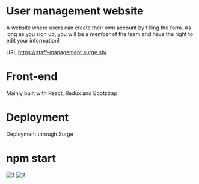 # User management website
A website where users can create their own account by filling the form. As long as you sign up, you will be a member of the team and have the right to edit your information!

URL https://staff-management.surge.sh/

# Front-end
Mainly built with React, Redux and Bootstrap 

# Deployment
Deployment through Surge

# npm start

![1](https://user-images.githubusercontent.com/81440768/172790278-f39efaf6-b1c4-4bbd-a65d-19519cf57f9f.png)
![2](https://user-images.githubusercontent.com/81440768/172790296-99957324-9013-42ae-91b2-2bd59fd1a12d.png)
